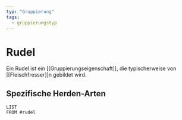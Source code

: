 ```yaml
---
typ: "Gruppierung"
tags:
  - gruppierungstyp
---
```


# Rudel

Ein Rudel ist ein [[Gruppierungseigenschaft]], die typischerweise von [[Fleischfresser]]n gebildet wird.

## Spezifische Herden-Arten

```dataview
LIST
FROM #rudel